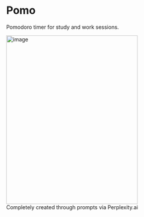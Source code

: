 # Pomo
Pomodoro timer for study and work sessions.

<img width="350" height="450" alt="image" src="https://github.com/user-attachments/assets/5eda5e19-bcbf-413a-b52f-247528b038d7" />


<br>
Completely created through prompts via Perplexity.ai
